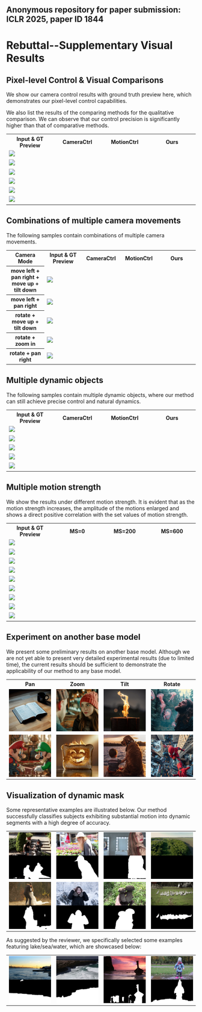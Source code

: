 ## Anonymous repository for paper submission: ICLR 2025, paper ID 1844

# Rebuttal--Supplementary Visual Results

## Pixel-level Control & Visual Comparisons

We show our camera control results with ground truth preview here, which demonstrates our pixel-level control capabilities.

We also list the results of the comparing methods for the qualitative comparison. We can observe that our control precision is significantly higher than that of comparative methods.

<table>
  <tr>
    <th width=25% style="text-align:center">Input & GT Preview</th>
    <th width=25% style="text-align:center">CameraCtrl</th>
    <th width=25% style="text-align:center">MotionCtrl</th>
    <th width=25% style="text-align:center">Ours</th>
  </tr>
  <tr>
    <td colspan="4" ><img src="gif/pixel/004-3.gif"></td>
  </tr>
  <tr>
    <td colspan="4" ><img src="gif/pixel/006-2.gif"></td>
  </tr>
  <tr>
    <td colspan="4" ><img src="gif/pixel/007-3.gif"></td>
  </tr>
  <tr>
    <td colspan="4" ><img src="gif/pixel/011-0.gif"></td>
  </tr>
  <tr>
    <td colspan="4" ><img src="gif/pixel/20241001223430.gif"></td>
  </tr>
  <tr>
    <td colspan="4" ><img src="gif/pixel/20241002000913.gif"></td>
  </tr>
</table>


## Combinations of multiple camera movements

The following samples contain combinations of multiple camera movements.

<table>
  <tr>
    <th width=20% style="text-align:center">Camera Mode</th>
    <th width=20% style="text-align:center">Input & GT Preview</th>
    <th width=20% style="text-align:center">CameraCtrl</th>
    <th width=20% style="text-align:center">MotionCtrl</th>
    <th width=20% style="text-align:center">Ours</th>
  </tr>
  <tr>
    <th width=20% style="text-align:center">move left + pan right + move up + tilt down</th>
    <td colspan="4" ><img src="gif/pixel/20241002002519.gif"></td>
  </tr>
  <tr>
    <th width=20% style="text-align:center">move left + pan right</th>
    <td colspan="4" ><img src="gif/pixel/20240906132533.gif"></td>
  </tr>
  <tr>
    <th width=20% style="text-align:center">rotate + move up + tilt down</th>
    <td colspan="4" ><img src="gif/pixel/20241120012823.gif"></td>
  </tr>
  <tr>
    <th width=20% style="text-align:center">rotate + zoom in</th>
    <td colspan="4" ><img src="gif/pixel/20241120011336.gif"></td>
  </tr>
  <tr>
    <th width=20% style="text-align:center">rotate + pan right</th>
    <td colspan="4" ><img src="gif/pixel/20241120015213.gif"></td>
  </tr>
</table>


## Multiple dynamic objects

The following samples contain multiple dynamic objects, where our method can still achieve precise control and natural dynamics.


<table>
  <tr>
    <th width=25% style="text-align:center">Input & GT Preview</th>
    <th width=25% style="text-align:center">CameraCtrl</th>
    <th width=25% style="text-align:center">MotionCtrl</th>
    <th width=25% style="text-align:center">Ours</th>
  </tr>
  <tr>
    <td colspan="4" ><img src="gif/pixel/20241120024444.gif"></td>
  </tr>
  <tr>
    <td colspan="4" ><img src="gif/pixel/20241120030823.gif"></td>
  </tr>
  <tr>
    <td colspan="4" ><img src="gif/pixel/20241120034631.gif"></td>
  </tr>
  <tr>
    <td colspan="4" ><img src="gif/pixel/20241120041540.gif"></td>
  </tr>
  <tr>
    <td colspan="4" ><img src="gif/pixel/20241121033649.gif"></td>
  </tr>
</table>


## Multiple motion strength

We show the results under different motion strength. It is evident that as the motion strength increases, the amplitude of the motions enlarged and shows a direct positive correlation with the set values of motion strength.


<table>
  <tr>
    <th width=25% style="text-align:center">Input & GT Preview</th>
    <th width=25% style="text-align:center">MS=0</th>
    <th width=25% style="text-align:center">MS=200</th>
    <th width=25% style="text-align:center">MS=600</th>
  </tr>
  <tr>
    <td colspan="4" ><img src="gif/pixel/range_0.gif"></td>
  </tr>
  <tr>
    <td colspan="4" ><img src="gif/pixel/range_1.gif"></td>
  </tr>
  <tr>
    <td colspan="4" ><img src="gif/pixel/range_2.gif"></td>
  </tr>
  <tr>
    <td colspan="4" ><img src="gif/pixel/range_3.gif"></td>
  </tr>
  <tr>
    <td colspan="4" ><img src="gif/pixel/range_4.gif"></td>
  </tr>
  <tr>
    <td colspan="4" ><img src="gif/pixel/range_5.gif"></td>
  </tr>
  <tr>
    <td colspan="4" ><img src="gif/pixel/range_6.gif"></td>
  </tr>
  <tr>
    <td colspan="4" ><img src="gif/pixel/range_7.gif"></td>
  </tr>
  <tr>
    <td colspan="4" ><img src="gif/pixel/range_8.gif"></td>
  </tr>
</table>



## Experiment on another base model

We present some preliminary results on another base model. Although we are not yet able to present very detailed experimental results (due to limited time), the current results should be sufficient to demonstrate the applicability of our method to any base model.


<table>
  <tr>
    <th width=25% style="text-align:center">Pan</th>
    <th width=25% style="text-align:center">Zoom</th>
    <th width=25% style="text-align:center">Tilt</th>
    <th width=25% style="text-align:center">Rotate</th>
  </tr>
  <tr>
    <td colspan="1" ><img src="gif/pixel/seaweed_pan.gif"></td>
    <td colspan="1" ><img src="gif/pixel/seaweed_zoom.gif"></td>
    <td colspan="1" ><img src="gif/pixel/seaweed_tilt.gif"></td>
    <td colspan="1" ><img src="gif/pixel/seaweed_rotate.gif"></td>
  </tr>
  <tr>
    <td colspan="1" ><img src="gif/pixel/seaweed_pan2.gif"></td>
    <td colspan="1" ><img src="gif/pixel/seaweed_zoom2.gif"></td>
    <td colspan="1" ><img src="gif/pixel/seaweed_tilt2.gif"></td>
    <td colspan="1" ><img src="gif/pixel/seaweed_rotate2.gif"></td>
  </tr>
</table>


## Visualization of dynamic mask

Some representative examples are illustrated below. Our method successfully classifies subjects exhibiting substantial motion into dynamic segments with a high degree of accuracy.

<table>
  <tr>
    <td colspan="1" ><img src="gif/motion_mask/123RF+packed_2+m0_000000+26357585.gif"></td>
    <td colspan="1" ><img src="gif/motion_mask/123RF+packed_2+m0_000000+45636767.gif"></td>
    <td colspan="1" ><img src="gif/motion_mask/123RF+packed_2+m0_000000+101776714.gif"></td>
    <td colspan="1" ><img src="gif/motion_mask/123RF+packed_2+m0_000000+106529640.gif"></td>
  </tr>
  <tr>
    <td colspan="1" ><img src="gif/motion_mask/123RF+packed_2+m0_000000+193535445.gif"></td>
    <td colspan="1" ><img src="gif/motion_mask/123RF+packed_2+m0_000000+141908344.gif"></td>
    <td colspan="1" ><img src="gif/motion_mask/123RF+packed_2+m0_000000+185810975.gif"></td>
    <td colspan="1" ><img src="gif/motion_mask/123RF+packed_2+m0_000000+195560416.gif"></td>
  </tr>
</table>

As suggested by the reviewer, we specifically selected some examples featuring lake/sea/water, which are showcased below:

<table>
  <tr>
    <td colspan="1" ><img src="gif/motion_mask/123RF+packed_2+m0_000000+37280830.gif"></td>
    <td colspan="1" ><img src="gif/motion_mask/123RF+packed_2+m0_000000+40120911.gif"></td>
    <td colspan="1" ><img src="gif/motion_mask/123RF+packed_2+m0_000000+40736998.gif"></td>
    <td colspan="1" ><img src="gif/motion_mask/123RF+packed_2+m0_000000+110499692.gif"></td>
  </tr>
</table>

